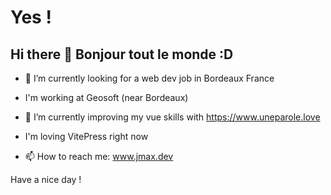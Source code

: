 # Yes !

## Hi there 👋  Bonjour tout le monde :D


<!--
**jmcob/jmcob** is a ✨ _special_ ✨ repository because its `README.md` (this file) appears on your GitHub profile.

Here are some ideas to get you started:
-->


- 🔭 I’m currently looking for a web dev job in Bordeaux France

- I'm working at Geosoft (near Bordeaux)

- 🌱 I’m currently improving my vue skills with https://www.uneparole.love

- I'm loving VitePress right now

- 📫 How to reach me: www.jmax.dev

Have a nice day !


